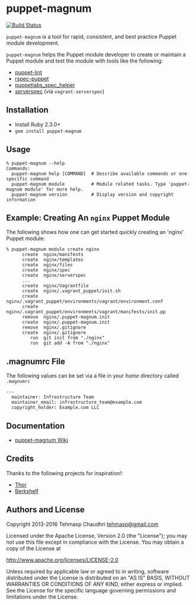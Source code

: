 # puppet-magnum

[![Build Status](https://travis-ci.org/tehmaspc/puppet-magnum.svg?branch=master)](https://travis-ci.org/tehmaspc/puppet-magnum)

`puppet-magnum` is a tool for rapid, consistent, and best practice Puppet module development.

`puppet-magnum` helps the Puppet module developer to create or maintain a Puppet module and test the module with tools like the following:

* [puppet-lint](http://puppet-lint.com)
* [rspec-puppet](http://rspec-puppet.com)
* [puppetlabs_spec_helper](http://github.com/puppetlabs/puppetlabs_spec_helper)
* [serverspec](http://serverspec.org) (via `vagrant-serverspec`)

## Installation

* Install Ruby 2.3.0+
* `gem install puppet-magnum`

## Usage

    % puppet-magnum --help
    Commands:
      puppet-magnum help [COMMAND]  # Describe available commands or one specific command
      puppet-magnum module          # Module related tasks. Type 'puppet-magnum module' for more help.
      puppet-magnum version         # Display version and copyright information

## Example: Creating An `nginx` Puppet Module

The following shows how one can get started quickly creating an 'nginx' Puppet module:

    % puppet-magnum module create nginx
          create  nginx/manifests
          create  nginx/templates
          create  nginx/files
          create  nginx/spec
          create  nginx/serverspec
          ...
          create  nginx/Vagrantfile
          create  nginx/.vagrant_puppet/init.sh
          create  nginx/.vagrant_puppet/environments/vagrant/environment.conf
          create  nginx/.vagrant_puppet/environments/vagrant/manifests/init.pp
          remove  nginx/.puppet-magnum.init
          create  nginx/.puppet-magnum.init
          remove  nginx/.gitignore
          create  nginx/.gitignore
             run  git init from "./nginx"
             run  git add -A from "./nginx"

## .magnumrc File
The following values can be set via a file in your *home* directory called `.magnumrc`

```
---
  maintainer: Infrastructure Team
  maintainer_email: infrastructure_team@example.com
  copyright_holder: Example.com LLC
```

## Documentation

* [puppet-magnum Wiki](https://github.com/tehmaspc/puppet-magnum/wiki)

## Credits

Thanks to the following projects for inspiration!:

* [Thor](http://whatisthor.com/)
* [Berkshelf](http://berkshelf.com/)

## Authors and License

Copyright 2013-2016 Tehmasp Chaudhri <tehmasp@gmail.com>

Licensed under the Apache License, Version 2.0 (the "License");
you may not use this file except in compliance with the License.
You may obtain a copy of the License at

http://www.apache.org/licenses/LICENSE-2.0

Unless required by applicable law or agreed to in writing, software
distributed under the License is distributed on an "AS IS" BASIS,
WITHOUT WARRANTIES OR CONDITIONS OF ANY KIND, either express or implied.
See the License for the specific language governing permissions and
limitations under the License.
